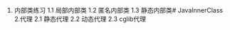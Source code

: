 1. 内部类练习
    1.1 局部内部类
    1.2 匿名内部类
    1.3 静态内部类# JavaInnerClass
2.代理
    2.1 静态代理
    2.2 动态代理
    2.3 cglib代理

